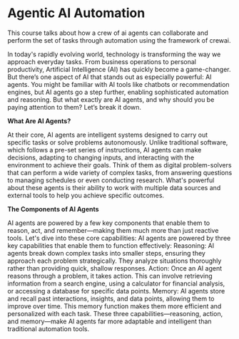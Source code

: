 # Agentic AI Automation
 This course talks about how a crew of ai agents can collaborate and perform the set of tasks through automation using the framework of crewai. 

In today's rapidly evolving world, technology is transforming the way we approach everyday tasks. From business operations to personal productivity, Artificial Intelligence (AI) has quickly become a game-changer. But there’s one aspect of AI that stands out as especially powerful: AI agents. You might be familiar with AI tools like chatbots or recommendation engines, but AI agents go a step further, enabling sophisticated automation and reasoning. But what exactly are AI agents, and why should you be paying attention to them? Let’s break it down.

**What Are AI Agents?**

At their core, AI agents are intelligent systems designed to carry out specific tasks or solve problems autonomously. Unlike traditional software, which follows a pre-set series of instructions, AI agents can make decisions, adapting to changing inputs, and interacting with the environment to achieve their goals.
Think of them as digital problem-solvers that can perform a wide variety of complex tasks, from answering questions to managing schedules or even conducting research. What's powerful about these agents is their ability to work with multiple data sources and external tools to help you achieve specific outcomes.

**The Components of AI Agents**

AI agents are powered by a few key components that enable them to reason, act, and remember—making them much more than just reactive tools. Let's dive into these core capabilities:
AI agents are powered by three key capabilities that enable them to function effectively:
Reasoning: AI agents break down complex tasks into smaller steps, ensuring they approach each problem strategically. They analyze situations thoroughly rather than providing quick, shallow responses.
Action: Once an AI agent reasons through a problem, it takes action. This can involve retrieving information from a search engine, using a calculator for financial analysis, or accessing a database for specific data points.
Memory: AI agents store and recall past interactions, insights, and data points, allowing them to improve over time. This memory function makes them more efficient and personalized with each task.
These three capabilities—reasoning, action, and memory—make AI agents far more adaptable and intelligent than traditional automation tools.
